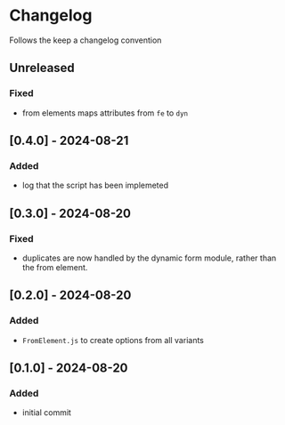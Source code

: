 # Changelog
Follows the keep a changelog convention

## Unreleased
### Fixed
- from elements maps attributes from `fe` to `dyn`

## [0.4.0] - 2024-08-21
### Added
- log that the script has been implemeted

## [0.3.0] - 2024-08-20
### Fixed
- duplicates are now handled by the dynamic form module, rather than the from element.

## [0.2.0] - 2024-08-20
### Added
- `FromElement.js` to create options from all variants

## [0.1.0] - 2024-08-20
### Added
- initial commit

